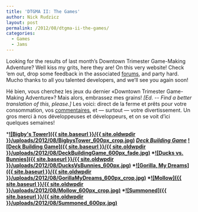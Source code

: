 ```yaml
---
title: 'DTGMA II: The Games'
author: Nick Rudzicz
layout: post
permalink: /2012/08/dtgma-ii-the-games/
categories:
  - Games
  - Jams
---
```


Looking for the results of last month&#8217;s Downtown Trimester Game-Making Adventure? Well kiss my grits, here they are! On this very website! Check &#8216;em out, drop some feedback in the associated <a href="http://oldforum.mrgs.ca/index.php/topic,39.0.html">forums</a>, and party hard.
Mucho thanks to all you talented developers, and we&#8217;ll see you again soon!

H&eacute; bien, vous cherchez les jeux du dernier &laquo;Downtown Trimester Game-Making Adventure&raquo;? Mais alors, embrassez mes grains! *[Ed. -- Find a better translation of this, please.]* Les voici: direct de la ferme et pr&ecirc;ts pour votre consommation, vos <a href="http://oldforum.mrgs.ca/index.php/topic,39.0.html">commentaires</a>, et &#8212; surtout &#8212; votre divertissement.
Un gros merci &agrave; nos d&eacute;veloppeuses et d&eacute;veloppeurs, et on se voit d&#8217;ici quelques semaines!

        

*<strong><a href="http://oldforum.mrgs.ca/index.php/topic,40.0.html">![Bigby&#039;s Tower]({{ site.baseurl }}/{{ site.oldwpdir }}/uploads/2012/08/BigbysTower_600px_crop.jpg)</a>
*<strong><a href="">Deck Building Game</a></strong>*
 <a href="{{ site.baseurl }}/{{ site.oldwpdir }}/uploads/2012/08/DeckBuildingGame_600px_fade.jpg">![Deck Building Game]({{ site.baseurl }}/{{ site.oldwpdir }}/uploads/2012/08/DeckBuildingGame_600px_fade.jpg)</a>
*<strong><a href="http://oldforum.mrgs.ca/index.php/topic,46.0.html">![Ducks vs. Bunnies]({{ site.baseurl }}/{{ site.oldwpdir }}/uploads/2012/08/DucksVsBunnies_600px.jpg)</a>
*<strong><a href="http://oldforum.mrgs.ca/index.php/topic,44.0.html">![Gorilla, My Dreams]({{ site.baseurl }}/{{ site.oldwpdir }}/uploads/2012/08/GorillaMyDreams_600px_crop.jpg)</a>
*<strong><a href="http://oldforum.mrgs.ca/index.php/topic,42.0.html">![Mollow]({{ site.baseurl }}/{{ site.oldwpdir }}/uploads/2012/08/Mollow_600px_crop.jpg)</a>
*<strong><a href="http://oldforum.mrgs.ca/index.php/topic,47.0.html">![Summoned]({{ site.baseurl }}/{{ site.oldwpdir }}/uploads/2012/08/Summoned_600px.jpg)</a>
